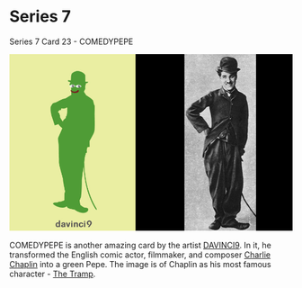 # Series 7

Series 7 Card 23 - COMEDYPEPE

![](<../../../.gitbook/assets/S07 C23 - COMEDYPEPE card and orig.jpg>)

COMEDYPEPE is another amazing card by the artist [DAVINCI9](https://twitter.com/DavinciNine). In it, he transformed the English comic actor, filmmaker, and composer [Charlie Chaplin](https://en.wikipedia.org/wiki/Charlie\_Chaplin) into a green Pepe.  The image is of Chaplin as his most famous character - [The Tramp](https://en.wikipedia.org/wiki/The\_Tramp).&#x20;
